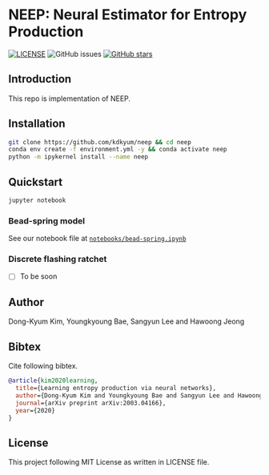 # NEEP: Neural Estimator for Entropy Production

[![LICENSE](https://img.shields.io/github/license/kdkyum/neep.svg)](https://github.com/kdkyum/neep/blob/master/LICENSE)
![GitHub issues](https://img.shields.io/github/issues/kdkyum/neep.svg)
[![GitHub stars](https://img.shields.io/github/stars/kdkyum/neep.svg)](https://github.com/kdkyum/neep/stargazers)

## Introduction

This repo is implementation of NEEP.

## Installation
```bash
git clone https://github.com/kdkyum/neep && cd neep
conda env create -f environment.yml -y && conda activate neep
python -m ipykernel install --name neep
```

## Quickstart

```bash
jupyter notebook
```

### Bead-spring model
See our notebook file at [`notebooks/bead-spring.ipynb`](notebooks/bead-spring.ipynb)

### Discrete flashing ratchet
* [ ] To be soon

## Author
Dong-Kyum Kim, Youngkyoung Bae, Sangyun Lee and Hawoong Jeong

## Bibtex
Cite following bibtex.
```bibtex
@article{kim2020learning,
  title={Learning entropy production via neural networks},
  author={Dong-Kyum Kim and Youngkyoung Bae and Sangyun Lee and Hawoong Jeong},
  journal={arXiv preprint arXiv:2003.04166},
  year={2020}
}
```

## License

This project following MIT License as written in LICENSE file.
